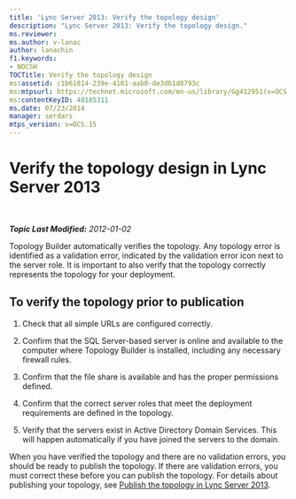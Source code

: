 ```yaml
---
title: 'Lync Server 2013: Verify the topology design'
description: "Lync Server 2013: Verify the topology design."
ms.reviewer: 
ms.author: v-lanac
author: lanachin
f1.keywords:
- NOCSH
TOCTitle: Verify the topology design
ms:assetid: c1b61814-239e-4101-aab0-de3db1d8793c
ms:mtpsurl: https://technet.microsoft.com/en-us/library/Gg412951(v=OCS.15)
ms:contentKeyID: 48185311
ms.date: 07/23/2014
manager: serdars
mtps_version: v=OCS.15
---
```


# Verify the topology design in Lync Server 2013

<div data-xmlns="http://www.w3.org/1999/xhtml">

<div class="topic" data-xmlns="http://www.w3.org/1999/xhtml" data-msxsl="urn:schemas-microsoft-com:xslt" data-cs="https://msdn.microsoft.com/">

<div data-asp="https://msdn2.microsoft.com/asp">



</div>

<div id="mainSection">

<div id="mainBody">

<span> </span>

_**Topic Last Modified:** 2012-01-02_

Topology Builder automatically verifies the topology. Any topology error is identified as a validation error, indicated by the validation error icon next to the server role. It is important to also verify that the topology correctly represents the topology for your deployment.

<div>

## To verify the topology prior to publication

1.  Check that all simple URLs are configured correctly.

2.  Confirm that the SQL Server-based server is online and available to the computer where Topology Builder is installed, including any necessary firewall rules.

3.  Confirm that the file share is available and has the proper permissions defined.

4.  Confirm that the correct server roles that meet the deployment requirements are defined in the topology.

5.  Verify that the servers exist in Active Directory Domain Services. This will happen automatically if you have joined the servers to the domain.

When you have verified the topology and there are no validation errors, you should be ready to publish the topology. If there are validation errors, you must correct these before you can publish the topology. For details about publishing your topology, see [Publish the topology in Lync Server 2013](lync-server-2013-publish-the-topology.md).

</div>

</div>

<span> </span>

</div>

</div>

</div>


